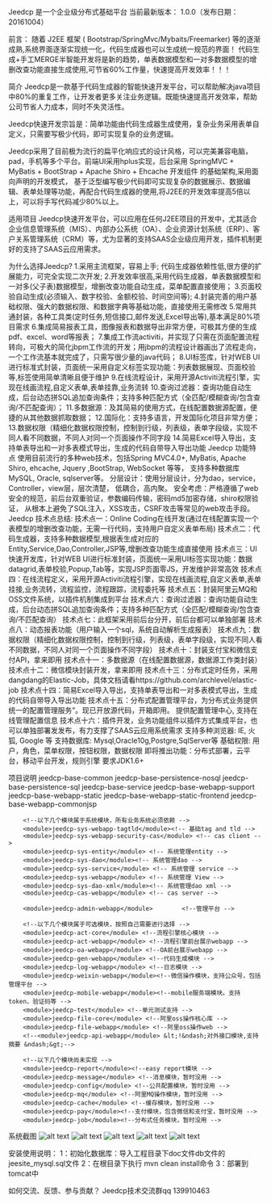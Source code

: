Jeedcp 是一个企业级分布式基础平台
当前最新版本： 1.0.0（发布日期：20161004）

前言：
随着 J2EE 框架 ( Bootstrap/SpringMvc/Mybaits/Freemarker) 等的逐渐成熟,系统界面逐渐实现统一化，代码生成器也可以生成统一规范的界面！
代码生成+手工MERGE半智能开发将是新的趋势，单表数据模型和一对多数据模型的增删改查功能直接生成使用,可节省60%工作量，快速提高开发效率！！！

简介
Jeedcp是一款基于代码生成器的智能快速开发平台，可以帮助解决java项目中80%的重复工作，让开发者更多关注业务逻辑。既能快速提高开发效率，帮助公司节省人力成本，同时不失灵活性。

Jeedcp快速开发宗旨是：简单功能由代码生成器生成使用，复杂业务采用表单自定义，只需要写极少代码，即可实现复杂的业务逻辑。

Jeedcp采用了目前极为流行的扁平化响应式的设计风格，可以完美兼容电脑，pad，手机等多个平台。前端UI采用hplus实现，后台采用 SpringMVC + MyBatis + BootStrap + Apache Shiro + Ehcache 开发组件 的基础架构,采用面向声明的开发模式， 基于泛型编写极少代码即可实现复杂的数据展示、数据编辑、表单处理等功能，再配合代码生成器的使用,将J2EE的开发效率提高5倍以上，可以将手写代码减少80%以上。

适用项目
Jeedcp快速开发平台，可以应用在任何J2EE项目的开发中，尤其适合企业信息管理系统（MIS）、内部办公系统（OA）、企业资源计划系统（ERP）、客户关系管理系统（CRM）等，尤为显著的支持SAAS企业级应用开发，插件机制更好的支持了SAAS云应用需求。

为什么选择Jeedcp?
1.采用主流框架，容易上手; 代码生成器依赖性低,很方便的扩展能力，可完全实现二次开发;
2.开发效率很高,采用代码生成器，单表数据模型和一对多(父子表)数据模型，增删改查功能自动生成，菜单配置直接使用；
3.页面校验自动生成(必须输入、数字校验、金额校验、时间空间等);
4.封装完善的用户基础权限、强大的数据权限、和数据字典等基础功能，直接使用无需修改
5.常用共通封装，各种工具类(定时任务,短信接口,邮件发送,Excel导出等),基本满足80%项目需求
6.集成简易报表工具，图像报表和数据导出非常方便，可极其方便的生成pdf、excel、word等报表；
7.集成工作流activiti，并实现了只需在页面配置流程转向，可极大的简化jbpm工作流的开发；用jbpm的流程设计器画出了流程走向，一个工作流基本就完成了，只需写很少量的java代码；
8.UI标签库，针对WEB UI进行标准式封装，页面统一采用自定义标签实现功能：列表数据展现、页面校验等,标签使用简单清晰且便于维护
9.在线流程设计，采用开源Activiti流程引擎，实现在线画流程,自定义表单,表单挂靠,业务流转
10.查询过滤器：查询功能自动生成，后台动态拼SQL追加查询条件；支持多种匹配方式（全匹配/模糊查询/包含查询/不匹配查询）；
11.多数据源：及其简易的使用方式，在线配置数据源配置，便捷的从其他数据抓取数据；
12.国际化：支持多语言，开发国际化项目非常方便；
13.数据权限（精细化数据权限控制，控制到行级，列表级，表单字段级，实现不同人看不同数据，不同人对同一个页面操作不同字段
14.简易Excel导入导出，支持单表导出和一对多表模式导出，生成的代码自带导入导出功能
Jeedcp 功能特点
使用目前流行的多种web技术，包括Spring MVC4.0+, MyBatis, Apache Shiro, ehcache, Jquery ,BootStrap, WebSocket 等等，
支持多种数据库MySQL, Oracle, sqlserver等。 分层设计：使用分层设计，分为dao，service，Controller，view层，层次清楚，
低耦合，高内聚。 安全考虑：严格遵循了web安全的规范，前后台双重验证，参数编码传输，密码md5加密存储，shiro权限验证，
从根本上避免了SQL注入，XSS攻击，CSRF攻击等常见的web攻击手段。
Jeedcp 技术点总结:
技术点一：Online Coding在线开发(通过在线配置实现一个表模型的增删改查功能，无需一行代码，支持用户自定义表单布局)
技术点二：代码生成器，支持多种数据模型,根据表生成对应的Entity,Service,Dao,Controller,JSP等,增删改查功能生成直接使用
技术点三：UI快速开发库，针对WEB UI进行标准封装，页面统一采用UI标签实现功能：数据datagrid,表单校验,Popup,Tab等，实现JSP页面零JS，开发维护非常高效
技术点四：在线流程定义，采用开源Activiti流程引擎，实现在线画流程,自定义表单,表单挂接,业务流转，流程监控，流程跟踪，流程委托等
技术点五：封装阿里云MQ和OSS文件系统，以插件机制集成到平台
技术点六：查询过滤器：查询功能自动生成，后台动态拼SQL追加查询条件；支持多种匹配方式（全匹配/模糊查询/包含查询/不匹配查询）
技术点七：此框架采用前后台分开，前后台都可以单独部署
技术点八：动态报表功能（用户输入一个sql，系统自动解析生成报表）
技术点九：数据权限（精细化数据权限控制，控制到行级，列表级，表单字段级，实现不同人看不同数据，不同人对同一个页面操作不同字段）
技术点十：封装支付宝和微信支付API，拿来即用
技术点十一：多数据源（在线配置数据源，数据源工作类封装）
技术点十二：微信模块封装开发，拿来即用
技术点十三：分布式定时任务，采用dangdang的Elastic-Job，具体文档请看https://github.com/archlevel/elastic-job
技术点十四：简易Excel导入导出，支持单表导出和一对多表模式导出，生成的代码自带导入导出功能
技术点十五：分布式配置管理平台，为分布式业务提供统一的配置管理服务”。现已开放源代码，开箱即用。 提供配置管理中心, 支持在线管理配置信息
技术点十六：插件开发，业务功能组件以插件方式集成平台，也可以单独部署发发布，有力支撑了SAAS云应用系统需求
支持多种浏览器: IE, 火狐, Google 等
支持数据库: Mysql,Oracle10g,Postgre,SqlServer等
基础权限: 用户，角色，菜单权限，按钮权限，数据权限
即将推出功能：分布式部署，云平台，移动平台开发，规则引擎
要求JDK1.6+

项目说明
	    <!--以下几个模块属于基础模块，所有业务系统必须依赖 -->
		<module>jeedcp-base-common</module>        <!--框架技术类库 -->
		<module>jeedcp-base-persistence-nosql</module> <!--MongoDB支持 -->
		<module>jeedcp-base-persistence-sql</module> <!--mysql等关系数据库支持 -->
		<module>jeedcp-base-service</module> <!--service层基础类和异常 -->
		<module>jeedcp-base-webapp-support</module> <!--基础webapp支持 -->
		<module>jeedcp-base-webapp-static</module> <!--前端静态类库，后台管理系统使用 -->
		<module>jeedcp-base-webapp-static-frontend</module> <!--前端打包类 -->
		<module>jeedcp-base-webapp-commonjsp</module> <!--共用jsp，大部分为管理系统使用 -->

		<!--以下几个模块属于系统模块，所有业务系统必须依赖 -->
		<module>jeedcp-sys-webapp-tagtld</module><!-- 基础tag and tld -->
		<module>jeedcp-sys-webapp-security-cas</module> <!-- cas client -->
		<module>jeedcp-sys-entity</module> <!-- 系统管理entity -->
		<module>jeedcp-sys-dao</module><!-- 系统管理dao -->
		<module>jeedcp-sys-service</module> <!-- 系统管理 service -->
		<module>jeedcp-sys-webapp</module> <!-- 系统管理 View -->
		<module>jeedcp-sys-dao-xml</module><!-- 系统管理dao xml -->
		<module>jeedcp-cas-webapp</module> <!-- cas server -->

		<module>jeedcp-admin-webapp</module>        <!--管理平台 -->

		<!--以下几个模块属于可选模块，按照自己需要进行选择 -->
		<module>jeedcp-act-core</module> <!--流程引擎核心模块 -->
		<module>jeedcp-act-webapp</module> <!--流程引擎前台展示webapp -->
		<module>jeedcp-oa-webapp</module> <!--OA前台展示webapp -->
		<module>jeedcp-gen-webapp</module> <!--代码生成模块 -->
		<module>jeedcp-log-webapp</module> <!--日志模块 -->
		<module>jeedcp-weixin-webapp</module><!--微信操作模块，支持公众号，包括管理平台 -->
		<module>jeedcp-mobile-webapp</module><!--mobile服务端模块。支持token，验证码等 -->
		<module>jeedcp-test</module> <!--单元测试支持 -->
		<module>jeedcp-file-core</module> <!--阿里oss操作核心库 -->
		<module>jeedcp-file-webapp</module> <!--阿里oss操作web -->
		<!--<module>jeedcp-api-webapp</module> &lt;!&ndash;对外接口模块,支持摘要 &ndash;&gt;-->

		<!--以下几个模块尚未实现 -->
		<module>jeedcp-report</module><!--easy report模块 -->
		<module>jeedcp-message</module> <!--消息模块，暂时没用 -->
		<module>jeedcp-config</module> <!--公共配置模块，暂时没用 -->
		<module>jeedcp-mq</module> <!--阿里MQ操作模块，暂时没用 -->
		<module>jeedcp-cache</module> <!--缓存模块，暂时没用 -->
		<module>jeedcp-pay</module><!--支付模块，包含微信和支付宝，暂时没用 -->
		<module>jeedcp-job</module><!--分布式任务模块，暂时没用 -->

系统截图
![alt text](http://7xsfg6.com1.z0.glb.clouddn.com/QQ%E5%9B%BE%E7%89%8720161010215626.png)
![alt text](http://7xsfg6.com1.z0.glb.clouddn.com/QQ%E5%9B%BE%E7%89%8720161011092027.png)
![alt text](http://7xsfg6.com1.z0.glb.clouddn.com/QQ%E5%9B%BE%E7%89%8720161011092114.png)
![alt text](http://7xsfg6.com1.z0.glb.clouddn.com/QQ%E5%9B%BE%E7%89%8720161011092150.png)
![alt text](http://7xsfg6.com1.z0.glb.clouddn.com/QQ%E5%9B%BE%E7%89%8720161011092130.png)


安装使用说明：
1：初始化数据库：导入工程目录下doc文件db文件的jeesite_mysql.sql文件
2：在根目录下执行 mvn clean install命令
3：部署到tomcat中

如何交流、反馈、参与贡献？
Jeedcp技术交流群qq 139910463


